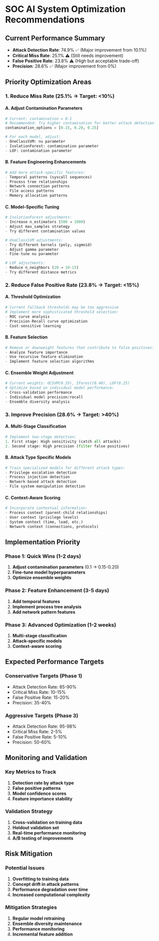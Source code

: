 # SOC AI System Optimization Recommendations

## Current Performance Summary
- **Attack Detection Rate**: 74.9% ✅ (Major improvement from 10.1%)
- **Critical Miss Rate**: 25.1% ⚠️ (Still needs improvement)
- **False Positive Rate**: 23.8% ⚠️ (High but acceptable trade-off)
- **Precision**: 28.6% ✅ (Major improvement from 0%)

## Priority Optimization Areas

### 1. **Reduce Miss Rate (25.1% → Target: <10%)**

#### A. Adjust Contamination Parameters
```python
# Current: contamination = 0.1
# Recommended: Try higher contamination for better attack detection
contamination_options = [0.15, 0.20, 0.25]

# For each model, adjust:
- OneClassSVM: nu parameter
- IsolationForest: contamination parameter  
- LOF: contamination parameter
```

#### B. Feature Engineering Enhancements
```python
# Add more attack-specific features:
- Temporal patterns (syscall sequences)
- Process tree relationships
- Network connection patterns
- File access patterns
- Memory allocation patterns
```

#### C. Model-Specific Tuning
```python
# IsolationForest adjustments:
- Increase n_estimators (500 → 1000)
- Adjust max_samples strategy
- Try different contamination values

# OneClassSVM adjustments:
- Try different kernels (poly, sigmoid)
- Adjust gamma parameter
- Fine-tune nu parameter

# LOF adjustments:
- Reduce n_neighbors (20 → 10-15)
- Try different distance metrics
```

### 2. **Reduce False Positive Rate (23.8% → Target: <15%)**

#### A. Threshold Optimization
```python
# Current fallback thresholds may be too aggressive
# Implement more sophisticated threshold selection:
- ROC curve analysis
- Precision-Recall curve optimization
- Cost-sensitive learning
```

#### B. Feature Selection
```python
# Remove or downweight features that contribute to false positives:
- Analyze feature importance
- Use recursive feature elimination
- Implement feature selection algorithms
```

#### C. Ensemble Weight Adjustment
```python
# Current weights: OCSVM(0.35), IForest(0.40), LOF(0.25)
# Optimize based on individual model performance:
- Cross-validation performance
- Individual model precision/recall
- Ensemble diversity analysis
```

### 3. **Improve Precision (28.6% → Target: >40%)**

#### A. Multi-Stage Classification
```python
# Implement two-stage detection:
1. First stage: High sensitivity (catch all attacks)
2. Second stage: High precision (filter false positives)
```

#### B. Attack Type Specific Models
```python
# Train specialized models for different attack types:
- Privilege escalation detection
- Process injection detection
- Network-based attack detection
- File system manipulation detection
```

#### C. Context-Aware Scoring
```python
# Incorporate contextual information:
- Process context (parent-child relationships)
- User context (privilege levels)
- System context (time, load, etc.)
- Network context (connections, protocols)
```

## Implementation Priority

### Phase 1: Quick Wins (1-2 days)
1. **Adjust contamination parameters** (0.1 → 0.15-0.20)
2. **Fine-tune model hyperparameters**
3. **Optimize ensemble weights**

### Phase 2: Feature Enhancement (3-5 days)
1. **Add temporal features**
2. **Implement process tree analysis**
3. **Add network pattern features**

### Phase 3: Advanced Optimization (1-2 weeks)
1. **Multi-stage classification**
2. **Attack-specific models**
3. **Context-aware scoring**

## Expected Performance Targets

### Conservative Targets (Phase 1)
- Attack Detection Rate: 85-90%
- Critical Miss Rate: 10-15%
- False Positive Rate: 15-20%
- Precision: 35-40%

### Aggressive Targets (Phase 3)
- Attack Detection Rate: 95-98%
- Critical Miss Rate: 2-5%
- False Positive Rate: 5-10%
- Precision: 50-60%

## Monitoring and Validation

### Key Metrics to Track
1. **Detection rate by attack type**
2. **False positive patterns**
3. **Model confidence scores**
4. **Feature importance stability**

### Validation Strategy
1. **Cross-validation on training data**
2. **Holdout validation set**
3. **Real-time performance monitoring**
4. **A/B testing of improvements**

## Risk Mitigation

### Potential Issues
1. **Overfitting to training data**
2. **Concept drift in attack patterns**
3. **Performance degradation over time**
4. **Increased computational complexity**

### Mitigation Strategies
1. **Regular model retraining**
2. **Ensemble diversity maintenance**
3. **Performance monitoring**
4. **Incremental feature addition**
